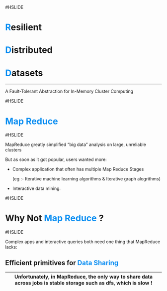 #HSLIDE

# <span style="color:#0b8ff2;text-align:left">R</span>esilient 
# <span style="color:#0b8ff2;text-align:left">D</span>istributed
# <span style="color:#0b8ff2;text-align:left">D</span>atasets
<hr>
A Fault-Tolerant Abstraction for In-Memory Cluster Computing

#HSLIDE

# <span style="color:#0b8ff2;text-align:left">Map Reduce</span>


#HSLIDE

MapReduce greatly simplified “big data” analysis on large, unreliable clusters 

But as soon as it got popular, users wanted more:

* Complex application that often has multiple Map Reduce Stages

    (eg :- Iterative machine learning algorithms  & Iterative graph alogrithms)
    
* Interactive data mining. 


#HSLIDE

# Why Not <span style="color:#0b8ff2;text-align:left">Map Reduce</span> ?

#HSLIDE

Complex apps and interactive queries both  need
one thing that MapReduce lacks:

## Efficient primitives for <span style="color:#0b8ff2;text-align:left">Data Sharing</span>
Unfortunately, in MapReduce, the only way to share data across jobs is stable storage such as dfs, which is slow ! |
------------------------------------------------------------------------------------------------------------------- |
